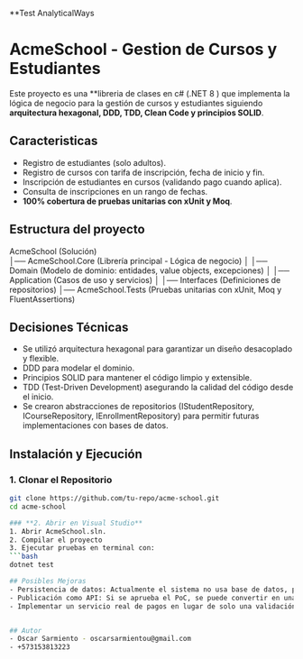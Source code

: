 ﻿**Test AnalyticalWays

# AcmeSchool - Gestion de Cursos y Estudiantes

Este proyecto es una **libreria de clases en c# (.NET 8 ) que implementa la lógica de negocio para la gestión de cursos y estudiantes siguiendo **arquitectura hexagonal, DDD, TDD, Clean Code y principios SOLID**.

## Caracteristicas	
- Registro de estudiantes (solo adultos).
- Registro de cursos con tarifa de inscripción, fecha de inicio y fin.
- Inscripción de estudiantes en cursos (validando pago cuando aplica).
- Consulta de inscripciones en un rango de fechas.
- **100% cobertura de pruebas unitarias con xUnit y Moq**.

## Estructura del proyecto

AcmeSchool (Solución)	
	│── AcmeSchool.Core (Librería principal - Lógica de negocio) │
		│── Domain (Modelo de dominio: entidades, value objects, excepciones) │ 
		│── Application (Casos de uso y servicios) │ 
			│── Interfaces (Definiciones de repositorios)
	│── AcmeSchool.Tests (Pruebas unitarias con xUnit, Moq y FluentAssertions)


## Decisiones Técnicas
- Se utilizó arquitectura hexagonal para garantizar un diseño desacoplado y flexible.
- DDD para modelar el dominio.
- Principios SOLID para mantener el código limpio y extensible.
- TDD (Test-Driven Development) asegurando la calidad del código desde el inicio.
- Se crearon abstracciones de repositorios (IStudentRepository, ICourseRepository, IEnrollmentRepository) para permitir futuras implementaciones con bases de datos.

## Instalación y Ejecución
### **1. Clonar el Repositorio**
```bash
git clone https://github.com/tu-repo/acme-school.git
cd acme-school

### **2. Abrir en Visual Studio**
1. Abrir AcmeSchool.sln.
2. Compilar el proyecto
3. Ejecutar pruebas en terminal con:
```bash
dotnet test

## Posibles Mejoras
- Persistencia de datos: Actualmente el sistema no usa base de datos, pero la arquitectura permite integrarla en el futuro.
- Publicación como API: Si se aprueba el PoC, se puede convertir en una API REST con ASP.NET Core.
- Implementar un servicio real de pagos en lugar de solo una validación booleana.


## Autor
- Oscar Sarmiento - oscarsarmientou@gmail.com
- +573153813223